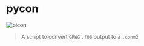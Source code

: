 # pycon

![picon](https://images-na.ssl-images-amazon.com/images/I/51ekKN9T7rL.jpg)

> A script to convert `GPWG` `.f06` output to a `.conm2`

